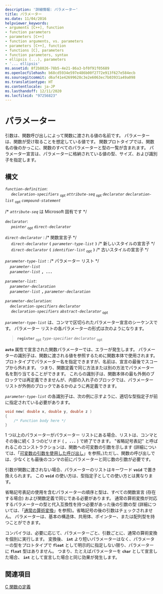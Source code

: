 ```yaml
---
description: '詳細情報: パラメーター'
title: パラメーター
ms.date: 11/04/2016
helpviewer_keywords:
- arguments [C++], function
- function parameters
- parameters [C++]
- function arguments, vs. parameters
- parameters [C++], function
- functions [C], parameters
- function parameters, syntax
- ellipsis (...), parameters
- '... ellipsis'
ms.assetid: 8f2b8026-78b5-4e21-86a3-bf0f91f05689
ms.openlocfilehash: b68cd5934e597e486b00f2772e913f627e584ecb
ms.sourcegitcommit: d6af41e42699628c3e2e6063ec7b03931a49a098
ms.translationtype: HT
ms.contentlocale: ja-JP
ms.lasthandoff: 12/11/2020
ms.locfileid: "97256823"
---
```

# <a name="parameters"></a>パラメーター

引数は、関数呼び出しによって関数に渡される値の名前です。 パラメーターは、関数が受け取ることを想定している値です。 関数プロトタイプでは、関数名の後のかっこに、関数のすべてのパラメーターと型の一覧が含まれます。 パラメーター宣言は、パラメーターに格納されている値の型、サイズ、および識別子を指定します。

## <a name="syntax"></a>構文

*`function-definition`*:<br/>
&nbsp;&nbsp;&nbsp;&nbsp; *`declaration-specifiers`* <sub>opt</sub> *`attribute-seq`* <sub>opt</sub> *`declarator`* *`declaration-list`* <sub>opt</sub> *`compound-statement`*

/\* *`attribute-seq`* は Microsoft 固有です \*/

*`declarator`*:<br/>
&nbsp;&nbsp;&nbsp;&nbsp; *`pointer`* <sub>opt</sub> *`direct-declarator`*

*`direct-declarator`* : /\* 関数宣言子 \*/<br/>
&nbsp;&nbsp;&nbsp;&nbsp; *`direct-declarator`*  **`(`**  *`parameter-type-list`*  **`)`**  /\* 新しいスタイルの宣言子 \*/<br/>
&nbsp;&nbsp;&nbsp;&nbsp; *`direct-declarator`*  **`(`**  *`identifier-list`* <sub>opt</sub> **`)`**  /\* 古いスタイルの宣言子 \*/

*`parameter-type-list`* : /\* パラメーター リスト \*/<br/>
&nbsp;&nbsp;&nbsp;&nbsp;*`parameter-list`* <br/>
&nbsp;&nbsp;&nbsp;&nbsp;*`parameter-list`* **`, ...`**

*`parameter-list`*:<br/>
&nbsp;&nbsp;&nbsp;&nbsp;*`parameter-declaration`*<br/>
&nbsp;&nbsp;&nbsp;&nbsp;*`parameter-list`* **`,`**  *`parameter-declaration`*

*`parameter-declaration`*:<br/>
&nbsp;&nbsp;&nbsp;&nbsp;*`declaration-specifiers`* *`declarator`*<br/>
&nbsp;&nbsp;&nbsp;&nbsp; *`declaration-specifiers`* *`abstract-declarator`* <sub>opt</sub>

*`parameter-type-list`* は、コンマで区切られたパラメーター宣言のシーケンスです。 パラメーター リストの各パラメーターの形式は次のようになります。

> **`register`** <sub>opt</sub> *`type-specifier`* *`declarator`* <sub>opt</sub>

**`auto`** 属性で宣言された関数パラメーターでは、エラーが発生します。 パラメーターの識別子は、関数に渡される値を参照するために関数本体で使用されます。 プロトタイプでパラメーター名を指定できますが、名前は、宣言の最後でスコープから外れます。 つまり、関数定義で同じ方法または別の方法でパラメーター名を割り当てることができます。 これらの識別子は、関数本体の最も外側のブロックでは再定義できませんが、内部の入れ子のブロックでは、パラメーター リストが外側のブロックであるかのように再定義できます。

*`parameter-type-list`* の各識別子は、次の例に示すように、適切な型指定子が前に指定されている必要があります。

```C
void new( double x, double y, double z )
{
    /* Function body here */
}
```

1 つ以上のパラメーターがパラメーター リストにある場合、リストは、コンマとその後に続く 3 つのピリオド ( **`, ...`** ) で終了できます。 "省略記号表記" と呼ばれるこのコンストラクションは、関数への可変数の引数を示します (詳細については、「[可変数の引数を使用した呼び出し](../c-language/calls-with-a-variable-number-of-arguments.md)」を参照。)ただし、関数の呼び出しでは、少なくとも最後のコンマの前にパラメーターと同じ数の引数が必要です。

引数が関数に渡されない場合、パラメーターのリストはキーワード **`void`** で置き換えられます。 この **`void`** の使い方は、型指定子としての使い方とは異なります。

省略記号表記の使用を含むパラメーターの順序と型は、すべての関数宣言 (存在する場合) および関数定義で同じである必要があります。 通常の算術変換が対応するパラメーターの型と代入互換性を持つ必要があった後の引数の型 (詳細については、「[通常の算術変換](../c-language/usual-arithmetic-conversions.md)」を参照)。省略記号の後の引数はチェックされません。 パラメーターは、基本の構造体、共用体、ポインター、または配列型を持つことができます。

コンパイラは、必要に応じて、パラメーターごと、引数ごとに、通常の算術変換を個別に実行します。 変換後、 **`int`** より短いパラメーターはなく、パラメーターの型をプロトタイプで **`float`** として明示的に指定しない限り、パラメーターに **`float`** 型はありません。 つまり、たとえばパラメーターを **`char`** として宣言した場合、 **`int`** として宣言した場合と同じ効果が発生します。

## <a name="see-also"></a>関連項目

[C 関数の定義](../c-language/c-function-definitions.md)
